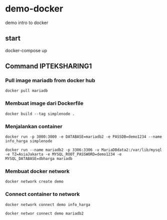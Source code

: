 # demo-docker
demo intro to docker

## start
docker-compose up


## Command IPTEKSHARING1

### Pull image mariadb from docker hub
```docker pull mariadb```

### Membuat image dari Dockerfile
```docker build --tag simplenode . ```

### Menjalankan container
```docker run -p 3000:3000 -e DATABASE=mariadb2 -e PASSDB=demo1234 --name info_harga simplenode```

```docker run --name mariadb2 -p 3306:3306 -v MariaDBdata2:/var/lib/mysql -e TZ=AsiaJakarta -e MYSQL_ROOT_PASSWORD=demo1234 -e MYSQL_DATABASE=dbharga mariadb```

### Membuat docker network
```docker network create demo```

### Connect container to network
```docker network connect demo info_harga```

```docker networ connect demo mariadb2```
